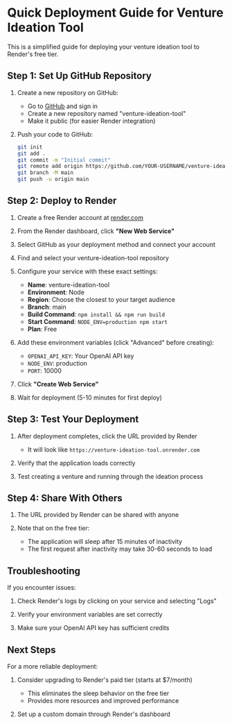 # Quick Deployment Guide for Venture Ideation Tool

This is a simplified guide for deploying your venture ideation tool to Render's free tier.

## Step 1: Set Up GitHub Repository

1. Create a new repository on GitHub:
   - Go to [GitHub](https://github.com) and sign in
   - Create a new repository named "venture-ideation-tool"
   - Make it public (for easier Render integration)

2. Push your code to GitHub:
   ```bash
   git init
   git add .
   git commit -m "Initial commit"
   git remote add origin https://github.com/YOUR-USERNAME/venture-ideation-tool.git
   git branch -M main
   git push -u origin main
   ```

## Step 2: Deploy to Render

1. Create a free Render account at [render.com](https://render.com)

2. From the Render dashboard, click **"New Web Service"**

3. Select GitHub as your deployment method and connect your account

4. Find and select your venture-ideation-tool repository

5. Configure your service with these exact settings:
   - **Name**: venture-ideation-tool
   - **Environment**: Node
   - **Region**: Choose the closest to your target audience
   - **Branch**: main
   - **Build Command**: `npm install && npm run build`
   - **Start Command**: `NODE_ENV=production npm start`
   - **Plan**: Free

6. Add these environment variables (click "Advanced" before creating):
   - `OPENAI_API_KEY`: Your OpenAI API key
   - `NODE_ENV`: production
   - `PORT`: 10000

7. Click **"Create Web Service"**

8. Wait for deployment (5-10 minutes for first deploy)

## Step 3: Test Your Deployment

1. After deployment completes, click the URL provided by Render
   - It will look like `https://venture-ideation-tool.onrender.com`

2. Verify that the application loads correctly

3. Test creating a venture and running through the ideation process

## Step 4: Share With Others

1. The URL provided by Render can be shared with anyone

2. Note that on the free tier:
   - The application will sleep after 15 minutes of inactivity
   - The first request after inactivity may take 30-60 seconds to load

## Troubleshooting

If you encounter issues:

1. Check Render's logs by clicking on your service and selecting "Logs"

2. Verify your environment variables are set correctly 

3. Make sure your OpenAI API key has sufficient credits

## Next Steps

For a more reliable deployment:

1. Consider upgrading to Render's paid tier (starts at $7/month)
   - This eliminates the sleep behavior on the free tier
   - Provides more resources and improved performance

2. Set up a custom domain through Render's dashboard